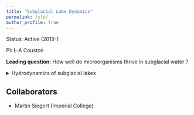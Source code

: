 ```yaml
---
title: "Subglacial Lake Dynamics"
permalink: /sld/
author_profile: true
---
```


Status: Active (2019-)

PI: L-A Couston

**Leading question:** How well do microorganisms thrive in subglacial water ?

<details>
<summary>Hydrodynamics of subglacial lakes</summary>

 *  Which Antarctic subglacial lakes (ASL) are at rest ? Which ASL are dynamic ?

 *  How intense are fluid motions in dynamic ASL ?

</details>


## Collaborators
- Martin Siegert (Imperial College)
